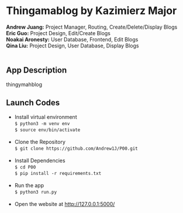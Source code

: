 # Thingamablog by Kazimierz Major
**Andrew Juang:** Project Manager, Routing, Create/Delete/Display Blogs <br>
**Eric Guo:** Project Design, Edit/Create Blogs <br>
**Noakai Aronesty:** User Database, Frontend, Edit Blogs <br>
**Qina Liu:** Project Design, User Database, Display Blogs <br>
<br>

## App Description 
thingymahblog

## Launch Codes
- Install virtual environment <br>
```$ python3 -m venv env``` <br>
```$ source env/bin/activate``` <br><br>
- Clone the Repository <br>
```$ git clone https://github.com/Andrew1J/P00.git ``` <br><br>
- Install Dependencies <br>
```$ cd P00 ``` <br>
```$ pip install -r requirements.txt``` <br><br> 
- Run the app <br>
```$ python3 run.py``` <br><br>
- Open the website at http://127.0.0.1:5000/
